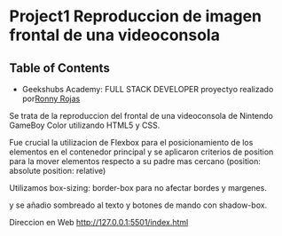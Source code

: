 # Project1 Reproduccion de imagen frontal de una videoconsola



## Table of Contents

- Geekshubs Academy: FULL STACK DEVELOPER proyectyo realizado por[Ronny Rojas](ronny3030@gmail.com)


Se trata de la reproduccion del frontal de una videoconsola de Nintendo GameBoy Color utilizando HTML5 y CSS. 

Fue crucial la utilizacion de Flexbox para el posicionamiento de los elementos en el contenedor principal y se aplicaron criterios de position para la mover elementos respecto a su padre mas cercano (position: absolute position: relative)

Utilizamos box-sizing: border-box para no afectar bordes y margenes.

y se añadio sombreado al texto y botones de mando con shadow-box.

Direccion en Web
http://127.0.0.1:5501/index.html




